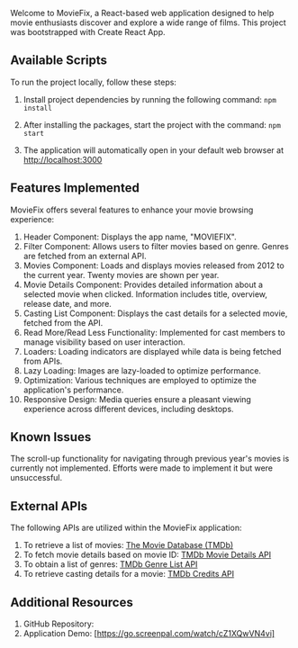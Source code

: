 Welcome to MovieFix, a React-based web application designed to help movie enthusiasts discover and explore a wide range of films. This project was bootstrapped with Create React App.

## Available Scripts

To run the project locally, follow these steps:

1. Install project dependencies by running the following command:
   `npm install`

2. After installing the packages, start the project with the command:
   `npm start`

3. The application will automatically open in your default web browser at [http://localhost:3000](http://localhost:3000.)

## Features Implemented

MovieFix offers several features to enhance your movie browsing experience:

1. Header Component: Displays the app name, "MOVIEFIX".
2. Filter Component: Allows users to filter movies based on genre. Genres are fetched from an external API.
3. Movies Component: Loads and displays movies released from 2012 to the current year. Twenty movies are shown per year.
4. Movie Details Component: Provides detailed information about a selected movie when clicked. Information includes title, overview, release date, and more.
5. Casting List Component: Displays the cast details for a selected movie, fetched from the API.
6. Read More/Read Less Functionality: Implemented for cast members to manage visibility based on user interaction.
7. Loaders: Loading indicators are displayed while data is being fetched from APIs.
8. Lazy Loading: Images are lazy-loaded to optimize performance.
9. Optimization: Various techniques are employed to optimize the application's performance.
10. Responsive Design: Media queries ensure a pleasant viewing experience across different devices, including desktops.

## Known Issues

The scroll-up functionality for navigating through previous year's movies is currently not implemented. Efforts were made to implement it but were unsuccessful.

## External APIs

The following APIs are utilized within the MovieFix application:

1. To retrieve a list of movies: [The Movie Database (TMDb)](https://api.themoviedb.org/3/discover/movie)
2. To fetch movie details based on movie ID: [TMDb Movie Details API](https://api.themoviedb.org/3/movie/{movie_id})
3. To obtain a list of genres: [TMDb Genre List API](https://api.themoviedb.org/3/genre/movie/list)
4. To retrieve casting details for a movie: [TMDb Credits API](https://api.themoviedb.org/3/movie/{movie_id}/credits)

## Additional Resources

1. GitHub Repository:
2. Application Demo: [https://go.screenpal.com/watch/cZ1XQwVN4vi]
